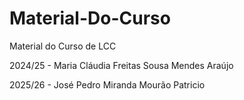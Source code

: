 # Material-Do-Curso
Material do Curso de LCC

2024/25 - Maria Cláudia Freitas Sousa Mendes Araújo

2025/26 - José Pedro Miranda Mourão Patricio

